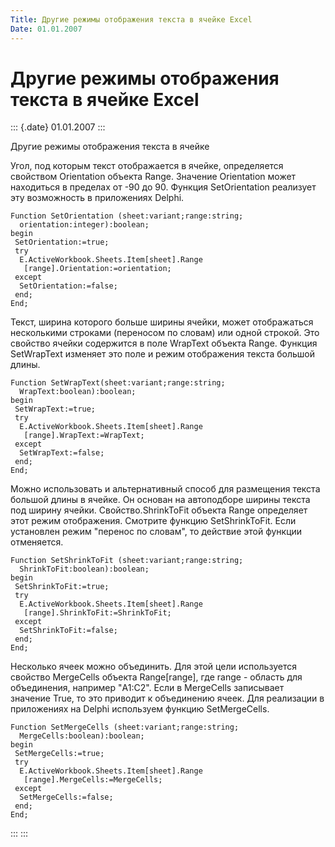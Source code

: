 ```yaml
---
Title: Другие режимы отображения текста в ячейке Excel
Date: 01.01.2007
---
```



Другие режимы отображения текста в ячейке Excel
===============================================

::: {.date}
01.01.2007
:::

Другие режимы отображения текста в ячейке

Угол, под которым текст отображается в ячейке, определяется свойством
Orientation объекта Range. Значение Orientation может находиться в
пределах от -90 до 90. Функция SetOrientation реализует эту возможность
в приложениях Delphi.

    Function SetOrientation (sheet:variant;range:string;
      orientation:integer):boolean;
    begin
     SetOrientation:=true;
     try
      E.ActiveWorkbook.Sheets.Item[sheet].Range
       [range].Orientation:=orientation;
     except
      SetOrientation:=false;
     end;
    End;

 

Текст, ширина которого больше ширины ячейки, может отображаться
несколькими строками (переносом по словам) или одной строкой. Это
свойство ячейки содержится в поле WrapText объекта Range. Функция
SetWrapText изменяет это поле и режим отображения текста большой длины.

    Function SetWrapText(sheet:variant;range:string;
      WrapText:boolean):boolean;
    begin
     SetWrapText:=true;
     try
      E.ActiveWorkbook.Sheets.Item[sheet].Range
       [range].WrapText:=WrapText;
     except
      SetWrapText:=false;
     end;
    End;

 

Можно использовать и альтернативный способ для размещения текста большой
длины в ячейке. Он основан на автоподборе ширины текста под ширину
ячейки. Свойство.ShrinkToFit объекта Range определяет этот режим
отображения. Смотрите функцию SetShrinkToFit. Если установлен режим
"перенос по словам", то действие этой функции отменяется.

    Function SetShrinkToFit (sheet:variant;range:string;
      ShrinkToFit:boolean):boolean;
    begin
     SetShrinkToFit:=true;
     try
      E.ActiveWorkbook.Sheets.Item[sheet].Range
       [range].ShrinkToFit:=ShrinkToFit;
     except
      SetShrinkToFit:=false;
     end;
    End;

Несколько ячеек можно объединить. Для этой цели используется свойство
MergeCells объекта Range\[range\], где range - область для объединения,
например "A1:C2". Если в MergeCells записывает значение True, то это
приводит к объединению ячеек. Для реализации в приложениях на Delphi
используем функцию SetMergeCells.

    Function SetMergeCells (sheet:variant;range:string;
      MergeCells:boolean):boolean;
    begin
     SetMergeCells:=true;
     try
      E.ActiveWorkbook.Sheets.Item[sheet].Range
       [range].MergeCells:=MergeCells;
     except
      SetMergeCells:=false;
     end;
    End;

 
:::
:::
